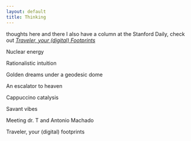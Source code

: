 ```yaml
---
layout: default
title: Thinking
---
```

thoughts here and there
I also have a column at the Stanford Daily, check out [*Traveler, your (digital) Footprints*](https://stanforddaily.com/author/chueryang/)  

Nuclear energy

Rationalistic intuition

Golden dreams under a geodesic dome

An escalator to heaven

Cappuccino catalysis

Savant vibes

Meeting dr. T and Antonio Machado

Traveler, your (digital) footprints




